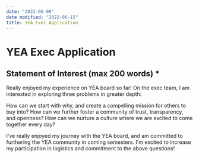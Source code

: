 ```yaml
---
date: "2022-06-09"
date modified: "2022-06-15"
title: YEA Exec Application
---
```


# YEA Exec Application

## Statement of Interest (max 200 words) \*
Really enjoyed my experience on YEA board so far! On the exec team, I am interested in exploring three problems in greater depth:

How can we start with why, and create a compelling mission for others to buy into?
How can we further foster a community of trust, transparency, and openness?
How can we nurture a culture where we are excited to come together every day?

I've really enjoyed my journey with the YEA board, and am committed to furthering the YEA community in coming semesters. I'm excited to increase my participation in logistics and commitment to the above questions!
